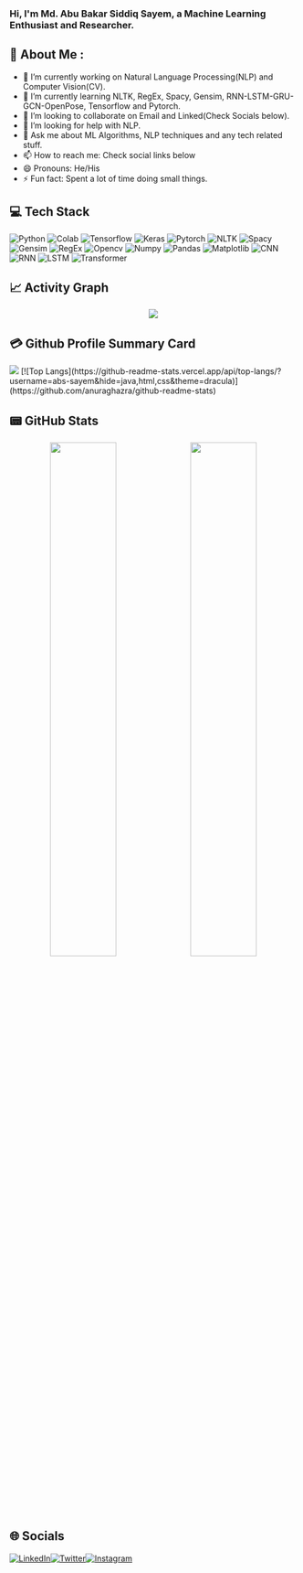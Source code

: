 ### Hi, I'm Md. Abu Bakar Siddiq Sayem, a Machine Learning Enthusiast and Researcher.
## 💫 About Me :
- 🔭 I’m currently working on Natural Language Processing(NLP) and Computer Vision(CV).
- 🌱 I’m currently learning NLTK, RegEx, Spacy, Gensim, RNN-LSTM-GRU-GCN-OpenPose, Tensorflow and Pytorch.
- 👯 I’m looking to collaborate on Email and Linked(Check Socials below).
- 🤔 I’m looking for help with NLP.
- 💬 Ask me about ML Algorithms, NLP techniques and any tech related stuff.
- 📫 How to reach me: Check social links below
- 😄 Pronouns: He/His
- ⚡ Fun fact: Spent a lot of time doing small things.

## 💻 Tech Stack
![Python](https://img.shields.io/badge/python-000066?style=for-the-badge&logo=python&logoColor=silver) ![Colab](https://img.shields.io/badge/Colab-303330?style=for-the-badge&logo=colab&logoColor=silver) ![Tensorflow](https://img.shields.io/badge/Tensorflow-c90502?style=for-the-badge&logo=tensorflow&logoColor=silver) ![Keras](https://img.shields.io/badge/Keras-16302f?style=for-the-badge&logo=keras&logoColor=silver) ![Pytorch](https://img.shields.io/badge/Pytorch-330101?style=for-the-badge&logo=keras&logoColor=silver) ![NLTK](https://img.shields.io/badge/NLTK-003300?style=for-the-badge&logo=nltk&logoColor=silver) ![Spacy](https://img.shields.io/badge/Spacy-024f52?style=for-the-badge&logo=spacy&logoColor=silver) ![Gensim](https://img.shields.io/badge/Gensim-c46602?style=for-the-badge&logo=gensim&logoColor=silver) ![RegEx](https://img.shields.io/badge/RegEx-010447?style=for-the-badge&logo=regex&logoColor=silver) ![Opencv](https://img.shields.io/badge/Opencv-003300?style=for-the-badge&logo=opencv&logoColor=silver) ![Numpy](https://img.shields.io/badge/Numpy-000000?style=for-the-badge&logo=numpy&logoColor=silver) ![Pandas](https://img.shields.io/badge/Pandas-3c0152?style=for-the-badge&logo=pandas&logoColor=silver) ![Matplotlib](https://img.shields.io/badge/Matplotlib-40001c?style=for-the-badge&logo=matplotlib&logoColor=silver) ![CNN](https://img.shields.io/badge/CNN-003399?style=for-the-badge&logo=cnn&logoColor=silver) ![RNN](https://img.shields.io/badge/RNN-002109?style=for-the-badge&logo=rnn&logoColor=silver) ![LSTM](https://img.shields.io/badge/LSTM-473001?style=for-the-badge&logo=lstm&logoColor=silver) ![Transformer](https://img.shields.io/badge/Transformer-374701?style=for-the-badge&logo=transformer&logoColor=silver)

## 📈 Activity Graph
<p align="center">
	<img src="https://activity-graph.herokuapp.com/graph?username=abs-sayem&theme=minimal"/>
</p>

## 💳 Github Profile Summary Card
<p>
  <img src="https://github-profile-summary-cards.vercel.app/api/cards/profile-details?username=abs-sayem&theme=vue"/>
  [![Top Langs](https://github-readme-stats.vercel.app/api/top-langs/?username=abs-sayem&hide=java,html,css&theme=dracula)](https://github.com/anuraghazra/github-readme-stats)
</p>

## 📟 GitHub Stats
<p align="center">
	<img width="48%" src="https://github-readme-stats.vercel.app/api?username=abs-sayem&show_icons=true&theme=vue" />
	<img width="48%" src="https://github-readme-streak-stats.herokuapp.com/?user=abs-sayem&theme=vue" />
</p>

## 🌐 Socials
[![LinkedIn](https://img.shields.io/badge/LinkedIn-006600?style=for-the-badge&logo=linkedin&logoColor=white)](https://linkedin.com/in/abs-sayem-8a115a144)[![Twitter](https://img.shields.io/twitter/follow/AbsSayem?logo=Twitter&style=for-the-badge)](https://twitter.com/AbsSayem)[![Instagram](https://img.shields.io/badge/Instagram-990000?style=for-the-badge&logo=instagram&logoColor=white)](https://instagram.com/sayem_abs)
